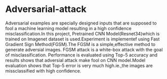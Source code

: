# Adversarial-attack

Adversarial examples are specially designed inputs that are supposed to fool a machine learning model resulting in a high confidence misclassification.In this project, Pretrained CNN Model(Resnet34)which is trained on Imagenet dataset is used.Experiment is implementef using Fast Gradient Sign Method(FGSM).The FGSM is a simple,effective method to generate adversial images. FGSM attack is a white-box attack with the goal of misclassification.
Performance is evaluated using Top-5 accuracy and results shows that adversial attack make fool on CNN model.Model evaluation shows that Top-5 error is very much high.ie.,the images are missclassified with high confidence.
